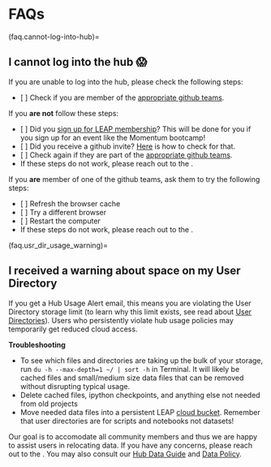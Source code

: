 # FAQs

(faq.cannot-log-into-hub)=

## I cannot log into the hub 😱

If you are unable to log into the hub, please check the following steps:

- \[ \] Check if you are member of the [appropriate github teams](users.categories).

If you **are not** follow these steps:

- \[ \] Did you [sign up for LEAP membership](users.membership.apply)? This will be done for you if you sign up for an event like the Momentum bootcamp!
- \[ \] Did you receive a github invite? [Here](users.membership.invite) is how to check for that.
- \[ \] Check again if they are part of the [appropriate github teams](users.categories).
- If these steps do not work, please reach out to the [](support.data_compute_team).

If you **are** member of one of the github teams, ask them to try the following steps:

- \[ \] Refresh the browser cache
- \[ \] Try a different browser
- \[ \] Restart the computer
- If these steps do not work, please reach out to the [](support.data_compute_team).

(faq.usr_dir_usage_warning)=

## I received a warning about space on my User Directory

If you get a Hub Usage Alert email, this means you are violating the User Directory storage limit (to learn why this limit exists, see read about [User Directories](hub.guide.data.user_dir)). Users who persistently violate hub usage policies may temporarily get reduced cloud access.

**Troubleshooting**

- To see which files and directories are taking up the bulk of your storage, run  `du -h --max-depth=1 ~/ | sort -h`  in Terminal. It will likely be cached files and small/medium size data files that can be removed without disrupting typical usage.
- Delete cached files, ipython checkpoints, and anything else not needed from old projects
- Move needed data files into a persistent LEAP [cloud bucket](https://leap-stc.github.io/leap-pangeo/jupyterhub.html#leap-pangeo-cloud-storage-buckets). Remember that user directories are for scripts and notebooks not datasets!

Our goal is to accomodate all community members and thus we are happy to assist users in relocating data.  If you have any concerns, please reach out to the [](support.data_compute_team). You may also consult our [Hub Data Guide](guide.hub.data) and [Data Policy](./../policies/data_policy).
